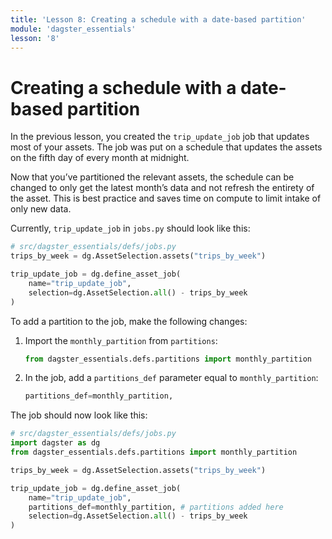 ```yaml
---
title: 'Lesson 8: Creating a schedule with a date-based partition'
module: 'dagster_essentials'
lesson: '8'
---
```


# Creating a schedule with a date-based partition

In the previous lesson, you created the `trip_update_job` job that updates most of your assets. The job was put on a schedule that updates the assets on the fifth day of every month at midnight.

Now that you’ve partitioned the relevant assets, the schedule can be changed to only get the latest month’s data and not refresh the entirety of the asset. This is best practice and saves time on compute to limit intake of only new data.

Currently, `trip_update_job` in `jobs.py` should look like this:

```python
# src/dagster_essentials/defs/jobs.py
trips_by_week = dg.AssetSelection.assets("trips_by_week")

trip_update_job = dg.define_asset_job(
    name="trip_update_job",
    selection=dg.AssetSelection.all() - trips_by_week
)
```

To add a partition to the job, make the following changes:

1. Import the `monthly_partition` from `partitions`:

   ```python
   from dagster_essentials.defs.partitions import monthly_partition
   ```

2. In the job, add a `partitions_def` parameter equal to `monthly_partition`:

   ```python
   partitions_def=monthly_partition,
   ```

The job should now look like this:

```python
# src/dagster_essentials/defs/jobs.py
import dagster as dg
from dagster_essentials.defs.partitions import monthly_partition

trips_by_week = dg.AssetSelection.assets("trips_by_week")

trip_update_job = dg.define_asset_job(
    name="trip_update_job",
    partitions_def=monthly_partition, # partitions added here
    selection=dg.AssetSelection.all() - trips_by_week
)
```
